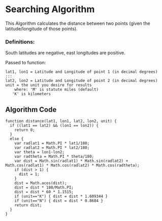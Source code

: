 # Searching Algorithm

This Algorithm calculates the distance between two points (given the latitude/longitude of those points).

### Definitions:

South latitudes are negative, east longitudes are positive.

Passed to function:

    lat1, lon1 = Latitude and Longitude of point 1 (in decimal degrees)  :::
    lat2, lon2 = Latitude and Longitude of point 2 (in decimal degrees)  
    unit = the unit you desire for results                           
        where: 'M' is statute miles (default)
       'K' is kilometers 

## Algorithm Code


    function distance(lat1, lon1, lat2, lon2, unit) {
      if ((lat1 == lat2) && (lon1 == lon2)) {
        return 0;
      }
      else {
        var radlat1 = Math.PI * lat1/180;
        var radlat2 = Math.PI * lat2/180;
        var theta = lon1-lon2;
        var radtheta = Math.PI * theta/180;
        var dist = Math.sin(radlat1) * Math.sin(radlat2) + Math.cos(radlat1) * Math.cos(radlat2) * Math.cos(radtheta);
        if (dist > 1) {
          dist = 1;
        }
        dist = Math.acos(dist);
        dist = dist * 180/Math.PI;
        dist = dist * 60 * 1.1515;
        if (unit=="K") { dist = dist * 1.609344 }
        if (unit=="N") { dist = dist * 0.8684 }
        return dist;
      }
    }
